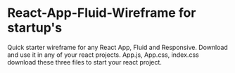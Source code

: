 # React-App-Fluid-Wireframe for startup's
Quick starter wireframe for any React App, Fluid and Responsive. Download and use it in any of your react projects. 
App.js, App.css, index.css download these three files to start your react project.
